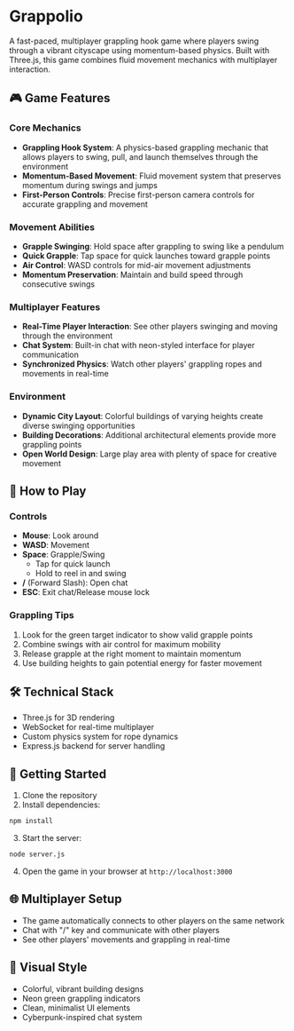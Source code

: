# Grappolio

A fast-paced, multiplayer grappling hook game where players swing through a vibrant cityscape using momentum-based physics. Built with Three.js, this game combines fluid movement mechanics with multiplayer interaction.

## 🎮 Game Features

### Core Mechanics
- **Grappling Hook System**: A physics-based grappling mechanic that allows players to swing, pull, and launch themselves through the environment
- **Momentum-Based Movement**: Fluid movement system that preserves momentum during swings and jumps
- **First-Person Controls**: Precise first-person camera controls for accurate grappling and movement

### Movement Abilities
- **Grapple Swinging**: Hold space after grappling to swing like a pendulum
- **Quick Grapple**: Tap space for quick launches toward grapple points
- **Air Control**: WASD controls for mid-air movement adjustments
- **Momentum Preservation**: Maintain and build speed through consecutive swings

### Multiplayer Features
- **Real-Time Player Interaction**: See other players swinging and moving through the environment
- **Chat System**: Built-in chat with neon-styled interface for player communication
- **Synchronized Physics**: Watch other players' grappling ropes and movements in real-time

### Environment
- **Dynamic City Layout**: Colorful buildings of varying heights create diverse swinging opportunities
- **Building Decorations**: Additional architectural elements provide more grappling points
- **Open World Design**: Large play area with plenty of space for creative movement

## 🎯 How to Play

### Controls
- **Mouse**: Look around
- **WASD**: Movement
- **Space**: Grapple/Swing
  - Tap for quick launch
  - Hold to reel in and swing
- **/** (Forward Slash): Open chat
- **ESC**: Exit chat/Release mouse lock

### Grappling Tips
1. Look for the green target indicator to show valid grapple points
2. Combine swings with air control for maximum mobility
3. Release grapple at the right moment to maintain momentum
4. Use building heights to gain potential energy for faster movement

## 🛠️ Technical Stack
- Three.js for 3D rendering
- WebSocket for real-time multiplayer
- Custom physics system for rope dynamics
- Express.js backend for server handling

## 🚀 Getting Started

1. Clone the repository
2. Install dependencies:
```bash
npm install
```
3. Start the server:
```bash
node server.js
```
4. Open the game in your browser at `http://localhost:3000`

## 🌐 Multiplayer Setup
- The game automatically connects to other players on the same network
- Chat with "/" key and communicate with other players
- See other players' movements and grappling in real-time

## 🎨 Visual Style
- Colorful, vibrant building designs
- Neon green grappling indicators
- Clean, minimalist UI elements
- Cyberpunk-inspired chat system 